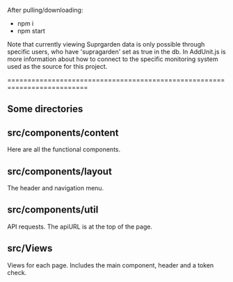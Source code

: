 

After pulling/downloading:

<ul>
  <li>npm i</li>
  <li>npm start</li>
 </ul>
 
 Note that currently viewing Suprgarden data is only possible through specific users, who have 'supragarden' set as true in the db. In AddUnit.js is more information about how to connect to the specific monitoring system used as the source for this project. 

==========================================================================

Some directories
-----------------------------------------------------------------------

src/components/content
--------------------------------
Here are all the functional components.

src/components/layout
-----------------------------
The header and navigation menu.

src/components/util
----------------------
API requests. The apiURL is at the top of the page.

src/Views
--------------------------
Views for each page. Includes the main component, header and a token check.

